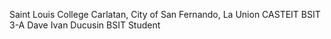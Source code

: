 Saint Louis College
Carlatan, City of San Fernando, La Union
CASTEIT
BSIT 3-A
Dave Ivan Ducusin
BSIT Student